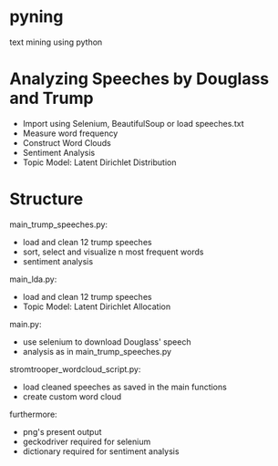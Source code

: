 # pyning
text mining using python

# Analyzing Speeches by Douglass and Trump
- Import using Selenium, BeautifulSoup or load speeches.txt
- Measure word frequency
- Construct Word Clouds
- Sentiment Analysis
- Topic Model: Latent Dirichlet Distribution

# Structure
main_trump_speeches.py: 
- load and clean 12 trump speeches
- sort, select and visualize n most frequent words
- sentiment analysis

main_lda.py:
- load and clean 12 trump speeches
- Topic Model: Latent Dirichlet Allocation

main.py:
- use selenium to download Douglass' speech
- analysis as in main_trump_speeches.py

stromtrooper_wordcloud_script.py:
- load cleaned speeches as saved in the main functions
- create custom word cloud

furthermore:
- png's present output
- geckodriver required for selenium
- dictionary required for sentiment analysis
